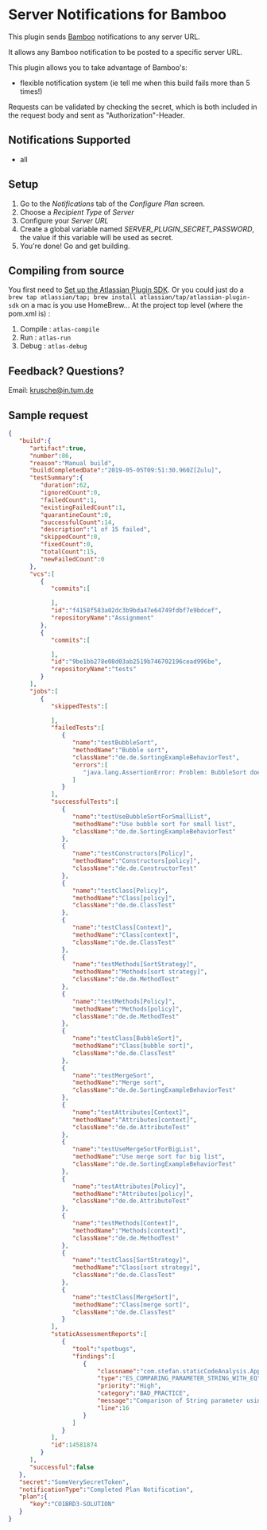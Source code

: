 Server Notifications for Bamboo
==============================

This plugin sends [Bamboo](https://www.atlassian.com/software/bamboo) notifications to any server URL.

It allows any Bamboo notification to be posted to a specific server URL.

This plugin allows you to take advantage of Bamboo's:

-	flexible notification system (ie tell me when this build fails more than 5 times!)

Requests can be validated by checking the secret, which is both included in the request body and sent as "Authorization"-Header.

Notifications Supported
-----------------------

-	all

Setup
-----

1.	Go to the *Notifications* tab of the *Configure Plan* screen.
2.	Choose a *Recipient Type* of *Server*
3.	Configure your *Server URL*
4.  Create a global variable named *SERVER_PLUGIN_SECRET_PASSWORD*, the value if this variable will be used as secret.
5.	You're done! Go and get building.

Compiling from source
---------------------

You first need to [Set up the Atlassian Plugin SDK](https://developer.atlassian.com/docs/getting-started/set-up-the-atlassian-plugin-sdk-and-build-a-project). Or you could just do a `brew tap atlassian/tap; brew install atlassian/tap/atlassian-plugin-sdk` on a mac is you use HomeBrew... At the project top level (where the pom.xml is) :

1.	Compile : `atlas-compile`
2.	Run : `atlas-run`
3.	Debug : `atlas-debug`

Feedback? Questions?
--------------------

Email: krusche@in.tum.de


Sample request
--------------
```json
{
   "build":{
      "artifact":true,
      "number":86,
      "reason":"Manual build",
      "buildCompletedDate":"2019-05-05T09:51:30.960Z[Zulu]",
      "testSummary":{
         "duration":62,
         "ignoredCount":0,
         "failedCount":1,
         "existingFailedCount":1,
         "quarantineCount":0,
         "successfulCount":14,
         "description":"1 of 15 failed",
         "skippedCount":0,
         "fixedCount":0,
         "totalCount":15,
         "newFailedCount":0
      },
      "vcs":[
         {
            "commits":[

            ],
            "id":"f4158f583a02dc3b9bda47e64749fdbf7e9bdcef",
            "repositoryName":"Assignment"
         },
         {
            "commits":[

            ],
            "id":"9be1bb278e08d03ab2519b746702196cead996be",
            "repositoryName":"tests"
         }
      ],
      "jobs":[
         {
            "skippedTests":[

            ],
            "failedTests":[
               {
                  "name":"testBubbleSort",
                  "methodName":"Bubble sort",
                  "className":"de.de.SortingExampleBehaviorTest",
                  "errors":[
                     "java.lang.AssertionError: Problem: BubbleSort does not sort correctly expected:<[Mon Feb 15 00:00:00 GMT 2016, Sat Apr 15 00:00:00 GMT 2017, Fri Sep 15 00:00:00 GMT 2017, Thu Nov 08 00:00:00 GMT 2018]> but was:<[Thu Nov 08 00:00:00 GMT 2018, Sat Apr 15 00:00:00 GMT 2017, Mon Feb 15 00:00:00 GMT 2016, Fri Sep 15 00:00:00 GMT 2017]>\n\tat org.junit.Assert.fail(Assert.java:88)\n\tat org.junit.Assert.failNotEquals(Assert.java:834)\n\tat org.junit.Assert.assertEquals(Assert.java:118)\n\tat de.de.SortingExampleBehaviorTest.testBubbleSort(SortingExampleBehaviorTest.java:37)\n\tat sun.reflect.NativeMethodAccessorImpl.invoke0(Native Method)\n\tat sun.reflect.NativeMethodAccessorImpl.invoke(NativeMethodAccessorImpl.java:62)\n\tat sun.reflect.DelegatingMethodAccessorImpl.invoke(DelegatingMethodAccessorImpl.java:43)\n\tat java.lang.reflect.Method.invoke(Method.java:498)\n\tat org.junit.runners.model.FrameworkMethod$1.runReflectiveCall(FrameworkMethod.java:50)\n\tat org.junit.internal.runners.model.ReflectiveCallable.run(ReflectiveCallable.java:12)\n\tat org.junit.runners.model.FrameworkMethod.invokeExplosively(FrameworkMethod.java:47)\n\tat org.junit.internal.runners.statements.InvokeMethod.evaluate(InvokeMethod.java:17)\n\tat org.junit.internal.runners.statements.FailOnTimeout$CallableStatement.call(FailOnTimeout.java:298)\n\tat org.junit.internal.runners.statements.FailOnTimeout$CallableStatement.call(FailOnTimeout.java:292)\n\tat java.util.concurrent.FutureTask.run(FutureTask.java:266)\n\tat java.lang.Thread.run(Thread.java:748)\n"
                  ]
               }
            ],
            "successfulTests":[
               {
                  "name":"testUseBubbleSortForSmallList",
                  "methodName":"Use bubble sort for small list",
                  "className":"de.de.SortingExampleBehaviorTest"
               },
               {
                  "name":"testConstructors[Policy]",
                  "methodName":"Constructors[policy]",
                  "className":"de.de.ConstructorTest"
               },
               {
                  "name":"testClass[Policy]",
                  "methodName":"Class[policy]",
                  "className":"de.de.ClassTest"
               },
               {
                  "name":"testClass[Context]",
                  "methodName":"Class[context]",
                  "className":"de.de.ClassTest"
               },
               {
                  "name":"testMethods[SortStrategy]",
                  "methodName":"Methods[sort strategy]",
                  "className":"de.de.MethodTest"
               },
               {
                  "name":"testMethods[Policy]",
                  "methodName":"Methods[policy]",
                  "className":"de.de.MethodTest"
               },
               {
                  "name":"testClass[BubbleSort]",
                  "methodName":"Class[bubble sort]",
                  "className":"de.de.ClassTest"
               },
               {
                  "name":"testMergeSort",
                  "methodName":"Merge sort",
                  "className":"de.de.SortingExampleBehaviorTest"
               },
               {
                  "name":"testAttributes[Context]",
                  "methodName":"Attributes[context]",
                  "className":"de.de.AttributeTest"
               },
               {
                  "name":"testUseMergeSortForBigList",
                  "methodName":"Use merge sort for big list",
                  "className":"de.de.SortingExampleBehaviorTest"
               },
               {
                  "name":"testAttributes[Policy]",
                  "methodName":"Attributes[policy]",
                  "className":"de.de.AttributeTest"
               },
               {
                  "name":"testMethods[Context]",
                  "methodName":"Methods[context]",
                  "className":"de.de.MethodTest"
               },
               {
                  "name":"testClass[SortStrategy]",
                  "methodName":"Class[sort strategy]",
                  "className":"de.de.ClassTest"
               },
               {
                  "name":"testClass[MergeSort]",
                  "methodName":"Class[merge sort]",
                  "className":"de.de.ClassTest"
               }
            ],
            "staticAssessmentReports":[
               {
                  "tool":"spotbugs",
                  "findings":[
                     {
                         "classname":"com.stefan.staticCodeAnalysis.App",
                         "type":"ES_COMPARING_PARAMETER_STRING_WITH_EQ",
                         "priority":"High",
                         "category":"BAD_PRACTICE",
                         "message":"Comparison of String parameter using == or != in com.stefan.staticCodeAnalysis.App.equalString(String)",
                         "line":16
                     }
                  ]
               }
            ],
            "id":14581874
         }
      ],
      "successful":false
   },
   "secret":"SomeVerySecretToken",
   "notificationType":"Completed Plan Notification",
   "plan":{
      "key":"CO1BRD3-SOLUTION"
   }
}

```